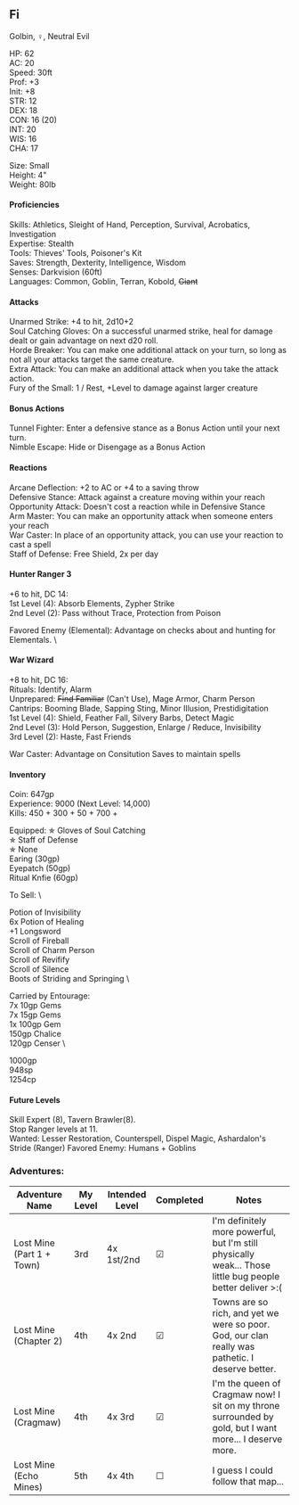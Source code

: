 ## Fi 
Golbin, ♀, Neutral Evil

HP: 62 \
AC: 20 \
Speed: 30ft \
Prof: +3 \
Init: +8 \
STR: 12 \
DEX: 18 \
CON: 16 (20) \
INT: 20 \
WIS: 16 \
CHA: 17

Size: Small \
Height: 4" \
Weight: 80lb 

#### Proficiencies
Skills: Athletics, Sleight of Hand, Perception, Survival, Acrobatics, Investigation \
Expertise: Stealth \
Tools: Thieves' Tools, Poisoner's Kit \
Saves: Strength, Dexterity, Intelligence, Wisdom \
Senses: Darkvision (60ft) \
Languages: Common, Goblin, Terran, Kobold, ~~Giant~~

#### Attacks
Unarmed Strike: +4 to hit, 2d10+2 \
Soul Catching Gloves: On a successful unarmed strike, heal for damage dealt or gain advantage on next d20 roll. \
Horde Breaker: You can make one additional attack on your turn, so long as not all your attacks target the same creature. \
Extra Attack: You can make an additional attack when you take the attack action. \
Fury of the Small: 1 / Rest, +Level to damage against larger creature

#### Bonus Actions
Tunnel Fighter: Enter a defensive stance as a Bonus Action until your next turn. \
Nimble Escape: Hide or Disengage as a Bonus Action 

#### Reactions
Arcane Deflection: +2 to AC or +4 to a saving throw \
Defensive Stance: Attack against a creature moving within your reach \
Opportunity Attack: Doesn't cost a reaction while in Defensive Stance \
Arm Master: You can make an opportunity attack when someone enters your reach \
War Caster: In place of an opportunity attack, you can use your reaction to cast a spell \
Staff of Defense: Free Shield, 2x per day

#### Hunter Ranger 3
+6 to hit, DC 14: \
1st Level (4): Absorb Elements, Zypher Strike \
2nd Level (2): Pass without Trace, Protection from Poison

Favored Enemy (Elemental): Advantage on checks about and hunting for Elementals. \

#### War Wizard
+8 to hit, DC 16: \
Rituals: Identify, Alarm \
Unprepared: ~~Find Familiar~~ (Can't Use), Mage Armor, Charm Person \
Cantrips: Booming Blade, Sapping Sting, Minor Illusion, Prestidigitation \
1st Level (4): Shield, Feather Fall, Silvery Barbs, Detect Magic \
2nd Level (3): Hold Person, Suggestion, Enlarge / Reduce, Invisibility \
3rd Level (2): Haste, Fast Friends

War Caster: Advantage on Consitution Saves to maintain spells

#### Inventory
Coin: 647gp \
Experience: 9000 (Next Level: 14,000) \
Kills: 450 + 300 + 50 + 700 + 

Equipped:
✯ Gloves of Soul Catching \
✯ Staff of Defense \
✯ None \
Earing (30gp) \
Eyepatch (50gp) \
Ritual Knfie (60gp) 

To Sell: \

Potion of Invisibility \
6x Potion of Healing \
+1 Longsword \
Scroll of Fireball \
Scroll of Charm Person \
Scroll of Revifify \
Scroll of Silence \
Boots of Striding and Springing \


Carried by Entourage: \
7x 10gp Gems \
7x 15gp Gems \
1x 100gp Gem \
150gp Chalice \
120gp Censer \

1000gp \
948sp \
1254cp 

#### Future Levels
Skill Expert (8), Tavern Brawler(8). \
Stop Ranger levels at 11. \
Wanted: Lesser Restoration, Counterspell, Dispel Magic, Ashardalon's Stride (Ranger)
Favored Enemy: Humans + Goblins

### Adventures:
| Adventure Name           | My Level | Intended Level | Completed | Notes |
| ------------------------ | -------- | -------------- | --------- | --------- |
| Lost Mine (Part 1 + Town)| 3rd      | 4x 1st/2nd     | ☑ | I'm definitely more powerful, but I'm still physically weak... Those little bug people better deliver >:(|
| Lost Mine (Chapter 2)    | 4th      | 4x 2nd         | ☑ | Towns are so rich, and yet we were so poor. God, our clan really was pathetic. I deserve better. |
| Lost Mine (Cragmaw)      | 4th      | 4x 3rd         | ☑ | I'm the queen of Cragmaw now! I sit on my throne surrounded by gold, but I want more... I deserve more. |
| Lost Mine (Echo Mines)   | 5th      | 4x 4th         | ☐ | I guess I could follow that map... |
